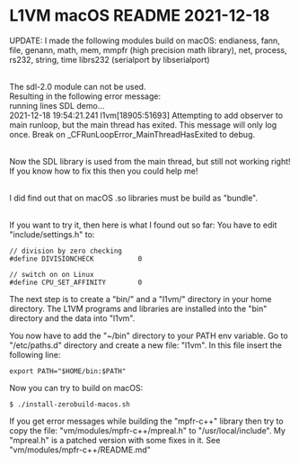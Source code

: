 L1VM macOS README 2021-12-18
============================
UPDATE: I made the following modules build on macOS:
endianess, fann, file, genann, math, mem, mmpfr (high precision math library), net, process, rs232, string, time
librs232 (serialport by libserialport) <br><br>

The sdl-2.0 module can not be used. <br>
Resulting in the following error message: <br>
running lines SDL demo... <br>
2021-12-18 19:54:21.241 l1vm[18905:51693] Attempting to add observer to main runloop, but the main thread has exited. This message will only log once. Break on _CFRunLoopError_MainThreadHasExited to debug. <br><br>

Now the SDL library is used from the main thread, but still not working right! <br>
If you know how to fix this then you could help me! <br><br>

I did find out that on macOS .so libraries must be build as "bundle". <br><br>

If you want to try it, then here is what I found out so far:
You have to edit "include/settings.h" to:

```
// division by zero checking
#define DIVISIONCHECK           0

// switch on on Linux
#define CPU_SET_AFFINITY        0
```

The next step is to create a "bin/" and a "l1vm/" directory in your home directory.
The L1VM programs and libraries are installed into the "bin" directory and the data into "l1vm".

You now have to add the "~/bin" directory to your PATH env variable.
Go to "/etc/paths.d" directory and create a new file: "l1vm".
In this file insert the following line:

```
export PATH="$HOME/bin:$PATH"
```

Now you can try to build on macOS:

```
$ ./install-zerobuild-macos.sh
```

If you get error messages while building the "mpfr-c++" library then try to copy the file:
"vm/modules/mpfr-c++/mpreal.h" to "/usr/local/include". My "mpreal.h" is a patched version with some fixes in it. See "vm/modules/mpfr-c++/README.md"
